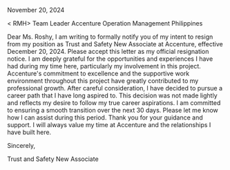 November 20, 2024

<<oshy ae E. ernandez> RMH>
Team Leader
Accenture Operation Management Philippines

Dear Ms. Roshy,
I am writing to formally notify you of my intent to resign from my position as Trust and Safety New Associate at Accenture, effective December 20, 2024. Please accept this letter as my official resignation notice.
I am deeply grateful for the opportunities and experiences I have had during my time here, particularly my involvement in this project. Accenture's commitment to excellence and the supportive work environment throughout this project have greatly contributed to my professional growth.
After careful consideration, I have decided to pursue a career path that I have long aspired to. This decision was not made lightly and reflects my desire to follow my true career aspirations. I am committed to ensuring a smooth transition over the next 30 days. Please let me know how I can assist during this period.
Thank you for your guidance and support. I will always value my time at Accenture and the relationships I have built here.

Sincerely,

<Name>
<Personal Email>
Trust and Safety New Associate

